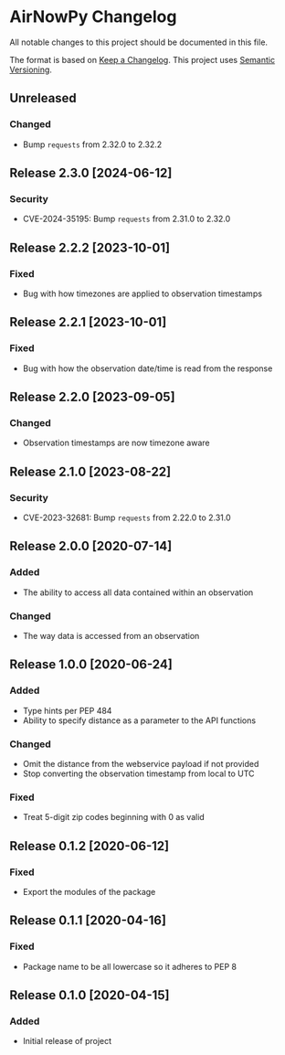 # AirNowPy Changelog

All notable changes to this project should be documented in this file.

The format is based on [Keep a Changelog](https://keepachangelog.com/en/1.0.0/).
This project uses [Semantic Versioning](https://semver.org/spec/v2.0.0.html).

## Unreleased
### Changed
- Bump `requests` from 2.32.0 to 2.32.2

## Release 2.3.0 [2024-06-12]
### Security
- CVE-2024-35195: Bump `requests` from 2.31.0 to 2.32.0

## Release 2.2.2 [2023-10-01]
### Fixed
- Bug with how timezones are applied to observation timestamps

## Release 2.2.1 [2023-10-01]
### Fixed
- Bug with how the observation date/time is read from the response

## Release 2.2.0 [2023-09-05]
### Changed
- Observation timestamps are now timezone aware

## Release 2.1.0 [2023-08-22]
### Security
- CVE-2023-32681: Bump `requests` from 2.22.0 to 2.31.0

## Release 2.0.0 [2020-07-14]
### Added
- The ability to access all data contained within an observation
### Changed
- The way data is accessed from an observation

## Release 1.0.0 [2020-06-24]
### Added
- Type hints per PEP 484
- Ability to specify distance as a parameter to the API functions
### Changed
- Omit the distance from the webservice payload if not provided
- Stop converting the observation timestamp from local to UTC
### Fixed
- Treat 5-digit zip codes beginning with 0 as valid

## Release 0.1.2 [2020-06-12]
### Fixed
- Export the modules of the package

## Release 0.1.1 [2020-04-16]
### Fixed
- Package name to be all lowercase so it adheres to PEP 8

## Release 0.1.0 [2020-04-15]
### Added
- Initial release of project
